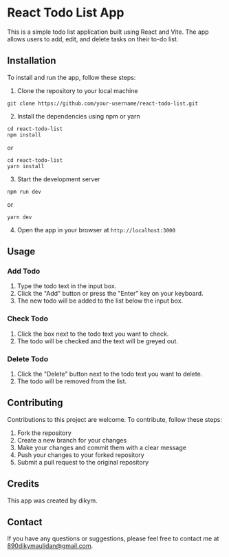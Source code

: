 # React Todo List App

This is a simple todo list application built using React and Vite. The app allows users to add, edit, and delete tasks on their to-do list.

## Installation

To install and run the app, follow these steps:

1. Clone the repository to your local machine

```
git clone https://github.com/your-username/react-todo-list.git
```

2. Install the dependencies using npm or yarn

```
cd react-todo-list
npm install
```

or

```
cd react-todo-list
yarn install
```

3. Start the development server

```
npm run dev
```

or

```
yarn dev
```

4. Open the app in your browser at `http://localhost:3000`

## Usage

### Add Todo

1. Type the todo text in the input box.
2. Click the "Add" button or press the "Enter" key on your keyboard.
3. The new todo will be added to the list below the input box.

### Check Todo

1. Click the box next to the todo text you want to check.
2. The todo will be checked and the text will be greyed out.

### Delete Todo

1. Click the "Delete" button next to the todo text you want to delete.
2. The todo will be removed from the list.

## Contributing

Contributions to this project are welcome. To contribute, follow these steps:

1. Fork the repository
2. Create a new branch for your changes
3. Make your changes and commit them with a clear message
4. Push your changes to your forked repository
5. Submit a pull request to the original repository

## Credits

This app was created by dikym.

## Contact

If you have any questions or suggestions, please feel free to contact me at 890dikymaulidan@gmail.com.
